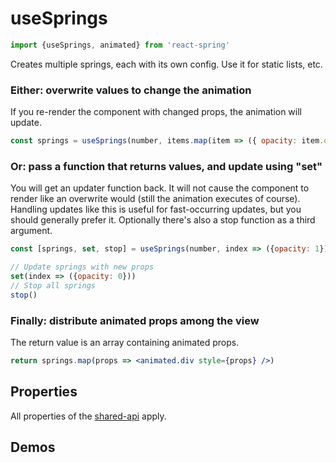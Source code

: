 # useSprings

```js
import {useSprings, animated} from 'react-spring'
```

Creates multiple springs, each with its own config. Use it for static lists, etc.

### Either: overwrite values to change the animation

If you re-render the component with changed props, the animation will update.

```jsx
const springs = useSprings(number, items.map(item => ({ opacity: item.opacity })))
```

### Or: pass a function that returns values, and update using "set"

You will get an updater function back. It will not cause the component to render like an overwrite would (still the animation executes of course). Handling updates like this is useful for fast-occurring updates, but you should generally prefer it. Optionally there's also a stop function as a third argument.

```jsx
const [springs, set, stop] = useSprings(number, index => ({opacity: 1}))

// Update springs with new props
set(index => ({opacity: 0}))
// Stop all springs
stop()
```

### Finally: distribute animated props among the view

The return value is an array containing animated props.

```jsx
return springs.map(props => <animated.div style={props} />)
```

## Properties

All properties of the [shared-api](/docs/hooks/api) apply.

## Demos
